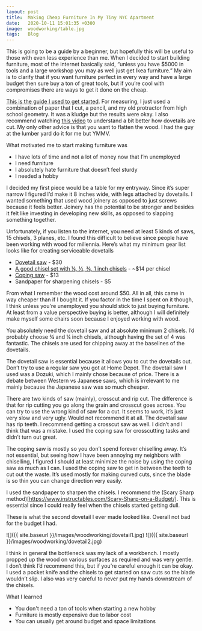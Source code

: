 ```yaml
---
layout: post
title:  Making Cheap Furniture In My Tiny NYC Apartment
date:   2020-10-11 15:01:35 +0300
image:  woodworking/table.jpg
tags:   Blog
---
```


This is going to be a guide by a beginner, but hopefully this will be useful to those with even less experience than me. When I decided to start building furniture, most of the internet basically said, “unless you have $5000 in tools and a large workshop you may as well just get Ikea furniture.” My aim is to clarify that if you want furniture perfect in every way and have a large budget then sure buy a ton of great tools, but if you’re cool with compromises there are ways to get it done on the cheap.

[This is the guide I used to get started](https://imgur.com/gallery/PfYDg). For measuring, I just used a combination of paper that I cut, a pencil, and my old protractor from high school geometry. It was a kludge but the results were okay. I also recommend watching [this video](https://youtu.be/GZ8fSSKn0Ls) to understand a bit better how dovetails are cut. My only other advice is that you want to flatten the wood. I had the guy at the lumber yard do it for me but YMMV.

What motivated me to start making furniture was
* I have lots of time and not a lot of money now that I’m unemployed
* I need furniture
* I absolutely hate furniture that doesn’t feel sturdy
* I needed a hobby

I decided my first piece would be a table for my entryway. Since it’s super narrow I figured I’d make it 8 inches wide, with legs attached by dovetails. I wanted something that used wood joinery as opposed to just screws because it feels better. Joinery has the potential to be stronger and besides it felt like investing in developing new skills, as opposed to slapping something together.

Unfortunately, if you listen to the internet, you need at least 5 kinds of saws, 15 chisels, 3 planes, etc. I found this difficult to believe since people have been working with wood for millennia. Here’s what my minimum gear list looks like for creating serviceable dovetails

* [Dovetail saw](https://www.leevalley.com/en-us/shop/tools/hand-tools/saws/japanese/101324-small-japanese-rip-dozuki-saw?item=60T0612) - $30
* [A good chisel set with ¼, ½, ¾, 1 inch chisels](https://www.leevalley.com/en-us/shop/tools/hand-tools/chisels/bench/67707-narex-classic-bevel-edge-chisels?item=10S0976) - ~$14 per chisel 
* [Coping saw](amzn.com/B001NI8N2K) - $13
* Sandpaper for sharpening chisels - $5

From what I remember the wood cost around $50. All in all, this came in way cheaper than if I bought it. If you factor in the time I spent on it though, I think unless you're unemployed you should stick to just buying furniture. At least from a value perspective buying is better, although I will definitely make myself some chairs soon because I enjoyed working with wood.

You absolutely need the dovetail saw and at absolute minimum 2 chisels. I’d probably choose ¾ and ¼ inch chisels, although having the set of 4 was fantastic. The chisels are used for chipping away at the baselines of the dovetails.

The dovetail saw is essential because it allows you to cut the dovetails out. Don’t try to use a regular saw you got at Home Depot. The dovetail saw I used was a Dozuki, which I mainly chose because of price. There is a debate between Western vs Japanese saws, which is irrelevant to me mainly because the Japanese saw was so much cheaper.

There are two kinds of saw (mainly), crosscut and rip cut. The difference is that for rip cutting you go along the grain and crosscut goes across. You can try to use the wrong kind of saw for a cut. It seems to work, it’s just very slow and very ugly. Would not recommend it at all. The dovetail saw has rip teeth. I recommend getting a crosscut saw as well. I didn’t and I think that was a mistake. I used the coping saw for crosscutting tasks and didn’t turn out great.

The coping saw is mostly so you don’t spend forever chiselling away. It’s not essential, but seeing how I have been annoying my neighbors with chiselling, I figured I should at least minimize the noise by using the coping saw as much as I can. I used the coping saw to get in between the teeth to cut out the waste. It’s used mostly for making curved cuts, since the blade is so thin you can change direction very easily.

I used the sandpaper to sharpen the chisels. I recommend the (Scary Sharp method)[https://www.instructables.com/Scary-Sharp-on-a-Budget/]. This is essential since I could really feel when the chisels started getting dull.

These is what the second dovetail I ever made looked like. Overall not bad for the budget I had.

![]({{ site.baseurl }}/images/woodworking/dovetail1.jpg)
![]({{ site.baseurl }}/images/woodworking/dovetail2.jpg)

I think in general the bottleneck was my lack of a workbench. I mostly propped up the wood on various surfaces as required and was very gentle. I don’t think I’d recommend this, but if you’re careful enough it can be okay. I used a pocket knife and the chisels to get started on saw cuts so the blade wouldn’t slip. I also was very careful to never put my hands downstream of the chisels.

What I learned

* You don't need a ton of tools when starting a new hobby
* Furniture is mostly expensive due to labor cost
* You can usually get around budget and space limitations

